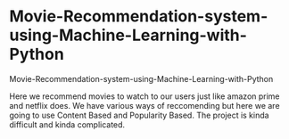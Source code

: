 # Movie-Recommendation-system-using-Machine-Learning-with-Python
Movie-Recommendation-system-using-Machine-Learning-with-Python

Here we recommend movies to watch to our users just like amazon prime and netflix does. 
We have various ways of reccomending but here we are going to use Content Based and Popularity Based. 
The project is kinda difficult and kinda complicated.
